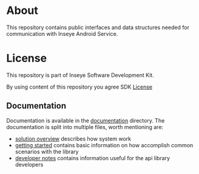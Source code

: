 # About
This repository contains public interfaces and data structures needed for communication with Inseye Android Service.

# License 
This repository is part of Inseye Software Development Kit.

By using content of this repository you agree SDK [License](LICENSE)

## Documentation

Documentation is available in the [documentation](./documentation/) directory. 
The documentation is split into multiple files, worth mentioning are:
- [solution overview](./documentation/solution-overview.md) describes how system work
- [getting started](./documentation/getting-started.md) contains basic information on how accomplish common scenarios with the library
- [developer notes](./documentation/developer-notes.md) contains information useful for the api library developers